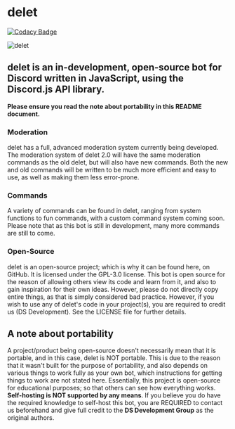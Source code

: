 # delet

[![Codacy Badge](https://api.codacy.com/project/badge/Grade/4095a9a01d8445939612d31b6283e6fd)](https://app.codacy.com/app/suvanl/delet-2.0?utm_source=github.com&utm_medium=referral&utm_content=DS-Development/delet-2.0&utm_campaign=badger)

![delet](https://i.imgur.com/xCxkppZ.png)
## delet is an in-development, open-source bot for Discord written in JavaScript, using the Discord.js API library.

**Please ensure you read the note about portability in this README document.**

### Moderation
delet has a full, advanced moderation system currently being developed. The moderation system of delet 2.0 will have the same moderation commands as the old delet, but will also have new commands. Both the new and old commands will be written to be much more efficient and easy to use, as well as making them less error-prone.

### Commands
A variety of commands can be found in delet, ranging from system functions to fun commands, with a custom command system coming soon. Please note that as this bot is still in development, many more commands are still to come.

### Open-Source
delet is an open-source project; which is why it can be found here, on GitHub. It is licensed under the GPL-3.0 license. This bot is open source for the reason of allowing others view its code and learn from it, and also to gain inspiration for their own ideas. However, please do not directly copy entire things, as that is simply considered bad practice.
However, if you wish to use any of delet's code in your project(s), you are required to credit us (DS Development). See the LICENSE file for further details.

## A note about portability
A project/product being open-source doesn't necessarily mean that it is portable, and in this case, delet is NOT portable. This is due to the reason that it wasn't built for the purpose of portability, and also depends on various things to work fully as your own bot, which instructions for getting things to work are not stated here. Essentially, this project is open-source for educational purposes; so that others can see how everything works. **Self-hosting is NOT supported by any means**.
If you believe you do have the required knowledge to self-host this bot, you are REQUIRED to contact us beforehand and give full credit to the **DS Development Group** as the original authors.
